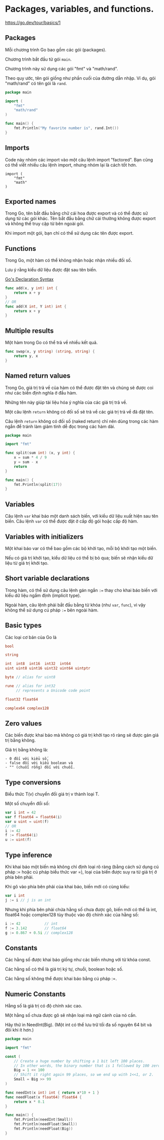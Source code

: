# Packages, variables, and functions.

https://go.dev/tour/basics/1

## Packages

Mỗi chương trình Go bao gồm các gói (packages). 

Chương trình bắt đầu từ gói `main`. 

Chương trình này sử dụng các gói "fmt" và "math/rand". 

Theo quy ước, tên gói giống như phần cuối của đường dẫn nhập. Ví dụ, gói "math/rand" có tên gói là `rand`.

```go
package main

import (
	"fmt"
	"math/rand"
)

func main() {
	fmt.Println("My favorite number is", rand.Int())
}
```

## Imports

Code này nhóm các import vào một câu lệnh import "factored". Bạn cũng có thể viết nhiều câu lệnh import, nhưng nhóm lại là cách tốt hơn.

```
import (
	"fmt"
	"math"
)
```

## Exported names

Trong Go, tên bắt đầu bằng chữ cái hoa được export và có thể được sử dụng từ các gói khác. Tên bắt đầu bằng chữ cái thường không được export và không thể truy cập từ bên ngoài gói.

Khi import một gói, bạn chỉ có thể sử dụng các tên được export.

## Functions

Trong Go, một hàm có thể không nhận hoặc nhận nhiều đối số.

Lưu ý rằng kiểu dữ liệu được đặt sau tên biến.

[Go's Declaration Syntax](https://go.dev/blog/declaration-syntax)

```go
func add(x, y int) int {
	return x + y
}
// OR
func add(X int, Y int) int {
	return x + y
}
```

## Multiple results

Một hàm trong Go có thể trả về nhiều kết quả.

```go
func swap(x, y string) (string, string) {
	return y, x
}
```

## Named return values

Trong Go, giá trị trả về của hàm có thể được đặt tên và chúng sẽ được coi như các biến định nghĩa ở đầu hàm. 

Những tên này giúp tài liệu hóa ý nghĩa của các giá trị trả về. 

Một câu lệnh `return` không có đối số sẽ trả về các giá trị trả về đã đặt tên. 

Câu lệnh `return` không có đối số (naked return) chỉ nên dùng trong các hàm ngắn để tránh làm giảm tính dễ đọc trong các hàm dài.

```go
package main

import "fmt"

func split(sum int) (x, y int) {
	x = sum * 4 / 9
	y = sum - x
	return
}

func main() {
	fmt.Println(split(17))
}
```

## Variables

Câu lệnh `var` khai báo một danh sách biến, với kiểu dữ liệu xuất hiện sau tên biến. Câu lệnh `var` có thể được đặt ở cấp độ gói hoặc cấp độ hàm.

## Variables with initializers

Một khai báo var có thể bao gồm các bộ khởi tạo, mỗi bộ khởi tạo một biến.

Nếu có giá trị khởi tạo, kiểu dữ liệu có thể bị bỏ qua; biến sẽ nhận kiểu dữ liệu từ giá trị khởi tạo.

## Short variable declarations

Trong hàm, có thể sử dụng câu lệnh gán ngắn `:=` thay cho khai báo biến với kiểu dữ liệu ngầm định (implicit type). 

Ngoài hàm, câu lệnh phải bắt đầu bằng từ khóa (như `var`, `func`), vì vậy không thể sử dụng cú pháp `:=` bên ngoài hàm.

## Basic types

Các loại cơ bản của Go là

```go
bool

string

int  int8  int16  int32  int64
uint uint8 uint16 uint32 uint64 uintptr

byte // alias for uint8

rune // alias for int32
     // represents a Unicode code point

float32 float64

complex64 complex128
```

## Zero values

Các biến được khai báo mà không có giá trị khởi tạo rõ ràng sẽ được gán giá trị bằng không.

Giá trị bằng không là:

	- 0 đối với kiểu số,
	- false đối với kiểu boolean và
	- "" (chuỗi rỗng) đối với chuỗi.

## Type conversions

Biểu thức T(v) chuyển đổi giá trị v thành loại T.

Một số chuyển đổi số:

```go
var i int = 42
var f float64 = float64(i)
var u uint = uint(f)
// OR
i := 42
f := float64(i)
u := uint(f)
```

## Type inference

Khi khai báo một biến mà không chỉ định loại rõ ràng (bằng cách sử dụng cú pháp := hoặc cú pháp biểu thức var =), loại của biến được suy ra từ giá trị ở phía bên phải. 

Khi gõ vào phía bên phải của khai báo, biến mới có cùng kiểu:
```go
var i int
j := i // j is an int
```

Nhưng khi phía bên phải chứa hằng số chưa được gõ, biến mới có thể là int, float64 hoặc complex128 tùy thuộc vào độ chính xác của hằng số:
```go
i := 42           // int
f := 3.142        // float64
g := 0.867 + 0.5i // complex128
```

## Constants

Các hằng số được khai báo giống như các biến nhưng với từ khóa const.

Các hằng số có thể là giá trị ký tự, chuỗi, boolean hoặc số. 

Các hằng số không thể được khai báo bằng cú pháp :=.

## Numeric Constants

Hằng số là giá trị có độ chính xác cao. 

Một hằng số chưa được gõ sẽ nhận loại mà ngữ cảnh của nó cần. 

Hãy thử in NeedInt(Big). 
(Một int có thể lưu trữ tối đa số nguyên 64 bit và đôi khi ít hơn.)

```go
package main

import "fmt"

const (
	// Create a huge number by shifting a 1 bit left 100 places.
	// In other words, the binary number that is 1 followed by 100 zeroes.
	Big = 1 << 100
	// Shift it right again 99 places, so we end up with 1<<1, or 2.
	Small = Big >> 99
)

func needInt(x int) int { return x*10 + 1 }
func needFloat(x float64) float64 {
	return x * 0.1
}

func main() {
	fmt.Println(needInt(Small))
	fmt.Println(needFloat(Small))
	fmt.Println(needFloat(Big))
}
```
